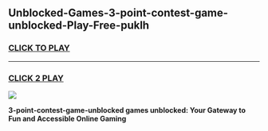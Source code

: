 
## Unblocked-Games-3-point-contest-game-unblocked-Play-Free-puklh
<h3>
<a href="https://premium76.site?title=3-point-contest-game-unblocked&ref=23A">CLICK TO PLAY</a></h3>
<hr>

<h3>
<a href="https://premium76.site?title=3-point-contest-game-unblocked&ref=23A">CLICK 2 PLAY</a>
  
</h3>

<a href="https://premium76.site?title=3-point-contest-game-unblocked&ref=23A"><img src="https://clearcache.store/games.png"></a>


**3-point-contest-game-unblocked games unblocked: Your Gateway to Fun and Accessible Online Gaming**
